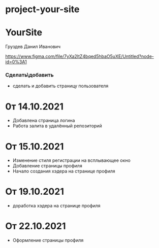 # project-your-site

# YourSite

Груздев Данил Иванович

https://www.figma.com/file/7yXa2ltZ4bqed5hbaO5uXE/Untitled?node-id=0%3A1

### Сделать\добавить

- сделать и добавить страницу пользователя

# 0т 14.10.2021

- Добавлена страница логина
- Работа залита в удалённый репозиторий

# От 15.10.2021

- Изменение стиля регистрации на всплывающее окно
- Добавление страницы профиля
- Начало создания хэдера на странице профиля

# От 19.10.2021

- доработка хэдера на странице профиля

# От 22.10.2021

- Оформление страницы профиля